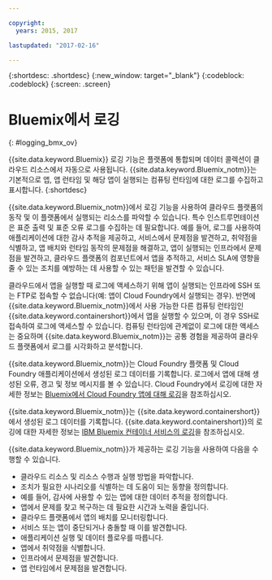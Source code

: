 ```yaml
---

copyright:
  years: 2015, 2017

lastupdated: "2017-02-16"

---
```



{:shortdesc: .shortdesc}
{:new_window: target="_blank"}
{:codeblock: .codeblock}
{:screen: .screen}

# Bluemix에서 로깅
{: #logging_bmx_ov}

{{site.data.keyword.Bluemix}} 로깅 기능은 플랫폼에 통합되며 데이터 콜렉션이 클라우드 리소스에서 자동으로 사용됩니다. {{site.data.keyword.Bluemix_notm}}는 기본적으로 앱, 앱 런타임 및 해당 앱이 실행되는 컴퓨팅 런타임에 대한 로그를 수집하고 표시합니다.
{:shortdesc}

{{site.data.keyword.Bluemix_notm}}에서 로깅 기능을 사용하여 클라우드 플랫폼의 동작 및 이 플랫폼에서 실행되는 리소스를 파악할 수 있습니다. 특수 인스트루먼테이션은 표준 출력 및 표준 오류 로그를 수집하는 데 필요합니다. 예를 들어, 로그를 사용하여 애플리케이션에 대한 감사 추적을 제공하고, 서비스에서 문제점을 발견하고, 취약점을 식별하고, 앱 배치와 런타임 동작의 문제점을 해결하고, 앱이 실행되는 인프라에서 문제점을 발견하고, 클라우드 플랫폼의 컴포넌트에서 앱을 추적하고, 서비스 SLA에 영향을 줄 수 있는 조치를 예방하는 데 사용할 수 있는 패턴을 발견할 수 있습니다.

클라우드에서 앱을 실행할 때 로그에 액세스하기 위해 앱이 실행되는 인프라에 SSH 또는 FTP로 접속할 수 없습니다(예: 앱이 Cloud Foundry에서 실행되는 경우). 반면에 {{site.data.keyword.Bluemix_notm}}에서 사용 가능한 다른 컴퓨팅 런타임인 {{site.data.keyword.containershort}}에서 앱을 실행할 수 있으며, 이 경우 SSH로 접속하여 로그에 액세스할 수 있습니다. 컴퓨팅 런타임에 관계없이 로그에 대한 액세스는 중요하며 {{site.data.keyword.Bluemix_notm}}는 공통 경험을 제공하여 클라우드 플랫폼에서 로그를 시각화하고 분석합니다.

{{site.data.keyword.Bluemix_notm}}는 Cloud Foundry 플랫폼 및 Cloud Foundry 애플리케이션에서 생성된 로그 데이터를 기록합니다. 로그에서 앱에 대해 생성된 오류, 경고 및 정보 메시지를 볼 수 있습니다. Cloud Foundry에서 로깅에 대한 자세한 정보는 [Bluemix에서 Cloud Foundry 앱에 대해 로깅](logging_cf_apps.html#logging_bluemix_cf_apps)을 참조하십시오.

{{site.data.keyword.Bluemix_notm}}는 {{site.data.keyword.containershort}}에서 생성된 로그 데이터를 기록합니다. {{site.data.keyword.containershort}}의 로깅에 대한 자세한 정보는 [IBM Bluemix 컨테이너 서비스의 로깅](containers/logging_containers_ov.html#logging_containers_ov)을 참조하십시오.   


{{site.data.keyword.Bluemix_notm}}가 제공하는 로깅 기능을 사용하여 다음을 수행할 수 있습니다.

* 클라우드 리소스 및 리소스 수행과 실행 방법을 파악합니다.
* 조치가 필요한 시나리오를 식별하는 데 도움이 되는 동향을 정의합니다.
* 예를 들어, 감사에 사용할 수 있는 앱에 대한 데이터 추적을 정의합니다.
* 앱에서 문제를 찾고 복구하는 데 필요한 시간과 노력을 줄입니다. 
* 클라우드 플랫폼에서 앱의 배치를 모니터링합니다.
* 서비스 또는 앱이 중단되거나 충돌할 때 이를 발견합니다.
* 애플리케이션 실행 및 데이터 플로우를 따릅니다.
* 앱에서 취약점을 식별합니다.
* 인프라에서 문제점을 발견합니다.
* 앱 런타임에서 문제점을 발견합니다.
